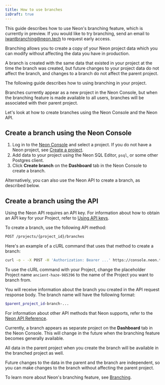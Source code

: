 ```yaml
---
title: How to use branches
isDraft: true
---
```


This guide describes how to use Neon's branching feature, which is currently in preview. If you would like to try branching, send an email to [iwantbranching@neon.tech](mailto:iwantbranching@neon.tech) to request early access.

Branching allows you to create a copy of your Neon project data which you can modify without affecting the data you have in production.

A branch is created with the same data that existed in your project at the time the branch was created, but future changes to your project data do not affect the branch, and changes to a branch do not affect the parent project.

The following guide describes how to using branching in your project.

Branches currently appear as a new project in the Neon Console, but when the branching feature is made available to all users, branches will be associated with their parent project.

Let's look at how to create branches using the Neon Console and the Neon API.

## Create a branch using the Neon Console

1. Log in to the [Neon Console](https://console.neon.tech) and select a project. If you do not have a Neon project, see [Create a project](/docs/manage/projects#create-a-project).
2. Add data to your project using the Neon SQL Editor, `psql`, or some other Postgres client.
3. Click **Create branch** on the **Dashboard** tab in the Neon Console to create a branch.

Alternatively, you can also use the Neon API to create a branch, as described below.

## Create a branch using the API

Using the Neon API requires an API key. For information about how to obtain an API key for your Project, refer to [Using API keys](/docs/..//get-started-with-neon/using-api-keys/).

To create a branch, use the following API method:

```bash
POST /projects/{project_id}/branches
```

Here's an example of a cURL command that uses that method to create a branch:

```bash
curl -o - -X POST -H 'Authorization: Bearer ...' https://console.neon.tech/api/v1/clusters/ancient-haze-985396/branches
```

To use the cURL command with your Project, change the placeholder Project name `ancient-haze-985396` to the name of the Project you want to branch from.

You will receive information about the branch you created in the API request response body. The branch name will have the following format:

```bash
$parent_project_id-branch-...
```

For information about other API methods that Neon supports, refer to the [Neon API Reference](https://console.neon.tech/api-docs).

Currently, a branch appears as separate project on the **Dashboard** tab in the Neon Console. This will change in the future when the branching feature becomes generally available.

All data in the parent project when you create the branch will be available in the branched project as well.

Future changes to the data in the parent and the branch are independent, so you can make changes to the branch without affecting the parent project.

To learn more about Neon's branching feature, see [Branching](/docs/../conceptual-guides/branching).
